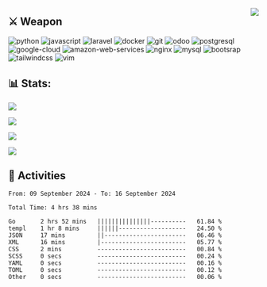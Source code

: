 [<img src="https://komarev.com/ghpvc/?username=gfnd17&color=green&style=flat-square&label=Profile+Views" align="right">](github.com/gfnd17)

## ⚔️ **Weapon**

![python](https://img.shields.io/badge/---?logo=python&label=Python&style=social)
![javascript](https://img.shields.io/badge/---?logo=javascript&label=Javascript&style=social&logoColor=green)
![laravel](https://img.shields.io/badge/---?logo=laravel&label=Laravel&style=social)
![docker](https://img.shields.io/badge/---?logo=docker&label=Docker&style=social)
![git](https://img.shields.io/badge/---?logo=git&label=Git&style=social)
![odoo](https://img.shields.io/badge/---?logo=odoo&label=Odoo&style=social)
![postgresql](https://img.shields.io/badge/---?logo=postgresql&label=PostgreSQL&style=social)
![google-cloud](https://img.shields.io/badge/---?logo=google-cloud&label=Google+Cloud&style=social)
![amazon-web-services](https://img.shields.io/badge/---?logo=amazon-web-services&label=AWS&style=social)
![nginx](https://img.shields.io/badge/---?logo=nginx&label=NGINX&style=social)
![mysql](https://img.shields.io/badge/---?logo=mysql&label=MySQL&style=social)
![bootsrap](https://img.shields.io/badge/---?logo=bootstrap&label=Bootstrap&style=social)
![tailwindcss](https://img.shields.io/badge/---?logo=tailwindcss&label=TailwindCSS&style=social)
![vim](https://img.shields.io/badge/---?logo=vim&label=Vim&style=social)

## 📊 Stats:

![](https://github-readme-stats.vercel.app/api?username=gfnd17&theme=tokyonight&hide_border=true&include_all_commits=false&count_private=false)

![](https://github-readme-streak-stats.herokuapp.com/?user=gfnd17&theme=tokyonight&hide_border=true)

![](https://github-readme-stats.vercel.app/api/top-langs/?username=gfnd17&theme=tokyonight&hide_border=true&include_all_commits=false&count_private=false&layout=compact)

![](https://github-readme-stats.vercel.app/api/wakatime?username=@gfnd17)

## 📝 **Activities**

<!--START_SECTION:waka-->

```all_time
From: 09 September 2024 - To: 16 September 2024

Total Time: 4 hrs 38 mins

Go       2 hrs 52 mins   |||||||||||||||----------   61.84 %
templ    1 hr 8 mins     ||||||-------------------   24.50 %
JSON     17 mins         ||-----------------------   06.46 %
XML      16 mins         |------------------------   05.77 %
CSS      2 mins          -------------------------   00.84 %
SCSS     0 secs          -------------------------   00.24 %
YAML     0 secs          -------------------------   00.16 %
TOML     0 secs          -------------------------   00.12 %
Other    0 secs          -------------------------   00.06 %
```

<!--END_SECTION:waka-->
